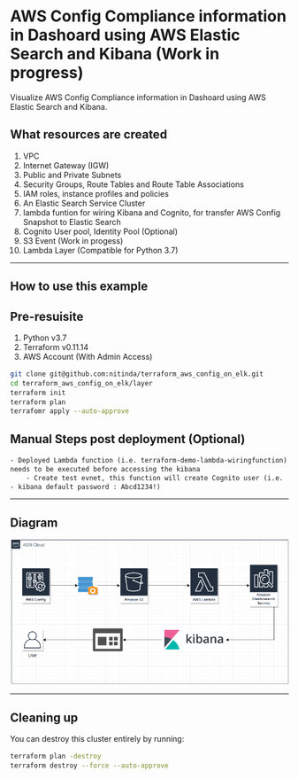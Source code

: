# AWS Config Compliance information in Dashoard using AWS Elastic Search and Kibana (Work in progress)

Visualize AWS Config Compliance information in Dashoard using AWS Elastic Search and Kibana.


## What resources are created

1. VPC
2. Internet Gateway (IGW)
3. Public and Private Subnets
4. Security Groups, Route Tables and Route Table Associations
5. IAM roles, instance profiles and policies
6. An Elastic Search Service Cluster
9. lambda funtion for wiring Kibana and Cognito, for transfer AWS Config Snapshot to Elastic Search
10. Cognito User pool, Identity Pool (Optional)
11. S3 Event (Work in progess)
12. Lambda Layer (Compatible for Python 3.7)


----

## How to use this example

## Pre-resuisite

1. Python v3.7
2. Terraform v0.11.14
3. AWS Account (With Admin Access)


```bash
git clone git@github.com:nitinda/terraform_aws_config_on_elk.git
cd terraform_aws_config_on_elk/layer
terraform init
terraform plan
terrafomr apply --auto-approve
```


## Manual Steps post deployment (Optional)

```
- Deployed Lambda function (i.e. terraform-demo-lambda-wiringfunction) needs to be executed before accessing the kibana
    - Create test evnet, this function will create Cognito user (i.e. - kibana default password : Abcd1234!)
```

----

## Diagram

![Diagram](./images/AWSConfig-Kibana.png)


----

## Cleaning up

You can destroy this cluster entirely by running:

```bash
terraform plan -destroy
terraform destroy --force --auto-approve
```